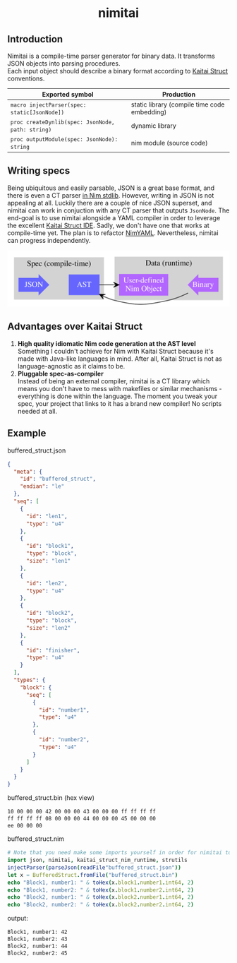 # <p align="center">nimitai</p>

## Introduction
Nimitai is a compile-time parser generator for binary data. It transforms JSON objects into parsing procedures.  
Each input object should describe a binary format according to [Kaitai Struct](https://kaitai.io/) conventions.

| Exported symbol | Production |
|-----------------|------------|
| `macro injectParser(spec: static[JsonNode])` | static library (compile time code embedding) |
| `proc createDynlib(spec: JsonNode, path: string)` | dynamic library |
| `proc outputModule(spec: JsonNode): string` | nim module (source code) |

## Writing specs
Being ubiquitous and easily parsable, JSON is a great base format, and there is even a CT parser [in Nim stdlib](https://nim-lang.org/docs/json.html). However, writing in JSON is not appealing at all. Luckily there are a couple of nice JSON superset, and nimitai can work in conjuction with any CT parser that outputs `JsonNode`. The end-goal is to use nimitai alongside a YAML compiler in order to leverage the excellent [Kaitai Struct IDE](https://ide.kaitai.io/). Sadly, we don't have one that works at compile-time yet. The plan is to refactor [NimYAML](https://github.com/flyx/NimYAML). Nevertheless, nimitai can progress independently.

![Data flow](flow.svg)

## Advantages over Kaitai Struct
1. **High quality idiomatic Nim code generation at the AST level**  
Something I couldn't achieve for Nim with Kaitai Struct because it's made with Java-like languages in mind. After all, Kaitai Struct is not as language-agnostic as it claims to be.
2. **Pluggable spec-as-compiler**  
Instead of being an external compiler, nimitai is a CT library which means you don't have to mess with makefiles or similar mechanisms - everything is done within the language. The moment you tweak your spec, your project that links to it has a brand new compiler! No scripts needed at all.

## Example

buffered_struct.json
```json
{
  "meta": {
    "id": "buffered_struct",
    "endian": "le"
  },
  "seq": [
    {
      "id": "len1",
      "type": "u4"
    },
    {
      "id": "block1",
      "type": "block",
      "size": "len1"
    },
    {
      "id": "len2",
      "type": "u4"
    },
    {
      "id": "block2",
      "type": "block",
      "size": "len2"
    },
    {
      "id": "finisher",
      "type": "u4"
    }
  ],
  "types": {
    "block": {
      "seq": [
        {
          "id": "number1",
          "type": "u4"
        },
        {
          "id": "number2",
          "type": "u4"
        }
      ]
    }
  }
}
```

buffered_struct.bin (hex view)
```bin
10 00 00 00 42 00 00 00 43 00 00 00 ff ff ff ff
ff ff ff ff 08 00 00 00 44 00 00 00 45 00 00 00
ee 00 00 00
```

buffered_struct.nim
```nim
# Note that you need make some imports yourself in order for nimitai to work
import json, nimitai, kaitai_struct_nim_runtime, strutils
injectParser(parseJson(readFile"buffered_struct.json"))
let x = BufferedStruct.fromFile("buffered_struct.bin")
echo "Block1, number1: " & toHex(x.block1.number1.int64, 2)
echo "Block1, number2: " & toHex(x.block1.number2.int64, 2)
echo "Block2, number1: " & toHex(x.block2.number1.int64, 2)
echo "Block2, number2: " & toHex(x.block2.number2.int64, 2)
```

output:
```
Block1, number1: 42
Block1, number2: 43
Block2, number1: 44
Block2, number2: 45
```
